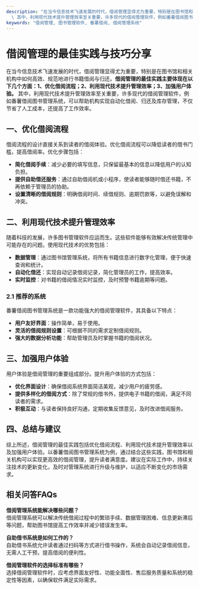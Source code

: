 ```yaml
---
description: "在当今信息技术飞速发展的时代，借阅管理显得尤为重要，特别是在图书馆和相关机构中如何高效、规范地进行书籍借阅与归还。**借阅管理的最佳实践主要体现在以下几个方面：1、优化借阅流程；2、利用现代技术提升管理效率；3、加强用户体验。**\
  \ 其中，利用现代技术提升管理效率至关重要，许多现代的借阅管理软件，例如番薯借阅图书管理系统，可以帮助机构实现自动化借阅、归还及库存管理，不仅节省了人工成本，还提高了工作效率。"
keywords: "借阅管理, 图书管理软件, 番薯借阅, 借阅管理系统"
---
```

# 借阅管理的最佳实践与技巧分享

在当今信息技术飞速发展的时代，借阅管理显得尤为重要，特别是在图书馆和相关机构中如何高效、规范地进行书籍借阅与归还。**借阅管理的最佳实践主要体现在以下几个方面：1、优化借阅流程；2、利用现代技术提升管理效率；3、加强用户体验。** 其中，利用现代技术提升管理效率至关重要，许多现代的借阅管理软件，例如番薯借阅图书管理系统，可以帮助机构实现自动化借阅、归还及库存管理，不仅节省了人工成本，还提高了工作效率。

## 一、优化借阅流程

借阅流程的设计直接关系到读者的借阅体验。优化借阅流程可以降低读者的借书门槛，提高借阅率。优化步骤包括：

- **简化借阅手续**：减少必要的填写信息，只保留最基本的信息以降低用户的认知负担。
- **提供自助借还服务**：通过自助借阅机或小程序，使读者能够随时借还书籍，不再依赖于管理员的协助。
- **设置清晰的借阅规则**：明确借阅时间、续借规则、逾期罚款等，以避免误解和冲突。

## 二、利用现代技术提升管理效率

随着科技的发展，许多图书管理软件应运而生。这些软件能够有效解决传统管理中可能存在的问题。使用现代技术的优势包括：

- **数据管理**：通过图书馆管理系统，将所有书籍信息进行数字化管理，便于快速查询和统计。
- **自动化借还**：实现自动记录借阅记录，简化管理员的工作，提高效率。
- **实时监控**：对书籍的借阅情况实时监控，及时预警书籍逾期等问题。

### 2.1 推荐的系统

番薯借阅图书管理系统是一款功能强大的借阅管理软件，其具备以下特点：

- **用户友好界面**：操作简单，易于使用。
- **灵活的借阅规则设置**：可根据不同的需求定制借阅规则。
- **强大的数据分析功能**：帮助管理员及时掌握书籍的借阅状况。

## 三、加强用户体验

用户体验是借阅管理的重要组成部分。提升用户体验的方式包括：

- **优化界面设计**：确保借阅系统界面简洁美观，减少用户的疲劳感。
- **提供多样化的借阅方式**：除了常规的借书外，提供电子书籍的借阅，满足不同读者的需求。
- **积极互动**：与读者保持良好沟通，定期收集反馈意见，及时改进借阅服务。
  
## 四、总结与建议

综上所述，借阅管理的最佳实践包括优化借阅流程、利用现代技术提升管理效率以及加强用户体验。以番薯借阅图书管理系统为例，通过结合这些实践，图书馆和相关机构可以实现更高效的借阅管理，提升读者满意度。建议在实际工作中，持续关注技术的更新变化，及时对管理系统进行升级与维护，以适应不断变化的市场需求。

## 相关问答FAQs

**借阅管理系统能解决哪些问题？**  
借阅管理系统可以解决传统借阅过程中的繁琐手续、数据管理困难、信息更新滞后等问题，帮助图书馆提高工作效率并减少错误发生率。

**自助借书系统是如何工作的？**  
自助借书系统允许读者通过扫码等方式进行借书操作，系统会自动记录借阅信息，无需人工干预，提高借阅的便利性。

**借阅管理软件的选择标准有哪些？**  
选择借阅管理软件时，应考虑界面友好性、功能全面性、售后服务质量和系统的稳定性等因素，以确保软件满足实际需求。
